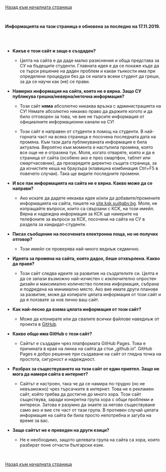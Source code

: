 [Назад към началната страница](https://ksk-su.github.io)

<br>

**Информацията на тази страница е обновена за последно на 17.11.2019.**

<br><br>

- **Какъв е този сайт и защо е създаден?**

  - Целта на сайта е да даде малко разяснения и обща представа за СУ на бъдещите студенти. Главната идея е да се покаже къде да се търси решение на даден проблем и какви тънкости има при определени процедури без да се налага всеки студент да греши, за да се научи как \(не\) се прави.

- **Намерих информация на сайта, която не е вярна. Защо СУ публикува грешна/невярна/неточна информация?**

  - Този сайт **няма** абсолютно никаква връзка с администрацията на СУ! Нямате абсолютно никакво право да държите когото и да било отговорен за това, че вие не търсите информация от официалните информационни канали на СУ!

  - Този сайт е направен от студенти в помощ на студенти. В най-горната част на всяка страница е посочена последната дата на промяна. Към тази дата публикуваната информация е била актуална. Вероятно към момента е настъпила промяна, която все още не е отразена тук. Моля, когато отваряте, която и да е страница от сайта \(особено ако е през смартфон, таблет или смартчасовник\), да презаредите директно същата страница, за да изчистите кеша на браузъра \(клавишна комбинация Ctrl+F5 в повечето случаи\). Така ще видите последните промени.

- **И все пак информацията на сайта не е вярна. Какво може да се направи?**

  - Ако искате да дадете някаква идея и/или да добавите/промените информацията на сайта, пишете на site.ksk.su@abv.bg. Моля, не изпращайте въпроси, които са свързани с КСК, на този имейл. Вярна и надеждна информация за КСК ще намерите на телефоните за въпроси за КСК, посочени на сайта на СУ в раздела за кандидат-студенти.

- **Писах съобщение на посочената електронна поща, но не получих отговор?**

  - Този имейл се проверява най-много веднъж седмично.

- **Идеята за промяна на сайта, която дадох, беше отхвърлена. Какво да правя?**

  - Този сайт следва идеите за развитие на създателите си. Целта е да се запази възможно най-изчистен с изключително опростен дизайн и максимално количество полезна информация, събрана и подредена на минимално място. Ако вие имате други планове за развитие, може да копирате цялата информация от този сайт и да я ползвате за нов лично ваш сайт.

- **Как най-лесно да взема цялата информация от този сайт?**

  - Може да клонирате или да свалите всички файлове наведнъж от проекта в [GitHub](https://github.com/ksk-su/ksk-su.github.io).

- **Какво общо има GitHub с този сайт?**

  - Сайтът е създаден чрез платформата GitHub Pages. Това е причината в края на линка на сайта да стои „github.io“. GitHub Pages е добро решение при създаване на сайт от гледна точка на простота, сигурност и надеждност.

- **Разбрах за съществуването на този сайт от един приятел. Защо не мога да намеря сайта в интернет?**

  - Сайтът е настроен, така че да се намира по-трудно \(но не невъзможно\) чрез търсачките в интернет. Това не е рекламен сайт, който трябва да достигне до много хора. Този сайт съществува, заради конкретна група хора с общи проблеми и интереси. Затова е разумно да знаете за негово съществуване само ако и вие сте част от тази група. В противен случай цялата информация на сайта би била просто непотребна и загуба на време за вас.

- **Защо сайтът не е преведен на други езици?**

  - Не е необходимо, защото целевата група на сайта са хора, които разбират поне отчасти български език.

<br>

[Назад към началната страница](https://ksk-su.github.io)
